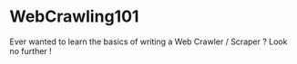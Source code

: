 # WebCrawling101
Ever wanted to learn the basics of writing a Web Crawler / Scraper ? Look no further ! 
